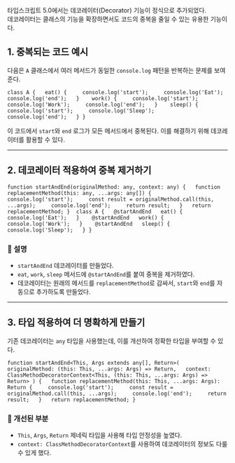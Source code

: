 타입스크립트 5.0에서는 데코레이터(Decorator) 기능이 정식으로 추가되었다.  
데코레이터는 클래스의 기능을 확장하면서도 코드의 중복을 줄일 수 있는 유용한 기능이다.

## **1. 중복되는 코드 예시**

다음은 `A` 클래스에서 여러 메서드가 동일한 `console.log` 패턴을 반복하는 문제를 보여준다.

`class A {   eat() {     console.log('start');     console.log('Eat');     console.log('end');   }    work() {     console.log('start');     console.log('Work');     console.log('end');   }    sleep() {     console.log('start');     console.log('Sleep');     console.log('end');   } }`

이 코드에서 `start`와 `end` 로그가 모든 메서드에서 중복된다. 이를 해결하기 위해 데코레이터를 활용할 수 있다.

---

## **2. 데코레이터 적용하여 중복 제거하기**

`function startAndEnd(originalMethod: any, context: any) {   function replacementMethod(this: any, ...args: any[]) {     console.log('start');     const result = originalMethod.call(this, ...args);     console.log('end');     return result;   }   return replacementMethod; }  class A {   @startAndEnd   eat() {     console.log('Eat');   }    @startAndEnd   work() {     console.log('Work');   }    @startAndEnd   sleep() {     console.log('Sleep');   } }`

### **📌 설명**

- `startAndEnd` 데코레이터를 만들었다.
- `eat`, `work`, `sleep` 메서드에 `@startAndEnd`를 붙여 중복을 제거하였다.
- 데코레이터는 원래의 메서드를 `replacementMethod`로 감싸서, `start`와 `end`를 자동으로 추가하도록 만들었다.

---

## **3. 타입 적용하여 더 명확하게 만들기**

기존 데코레이터는 `any` 타입을 사용했는데, 이를 개선하여 정확한 타입을 부여할 수 있다.

`function startAndEnd<This, Args extends any[], Return>(   originalMethod: (this: This, ...args: Args) => Return,   context: ClassMethodDecoratorContext<This, (this: This, ...args: Args) => Return> ) {   function replacementMethod(this: This, ...args: Args): Return {     console.log('start');     const result = originalMethod.call(this, ...args);     console.log('end');     return result;   }   return replacementMethod; }`

### **📌 개선된 부분**

- `This`, `Args`, `Return` 제네릭 타입을 사용해 타입 안정성을 높였다.
- `context: ClassMethodDecoratorContext`를 사용하여 데코레이터의 정보도 다룰 수 있게 했다.